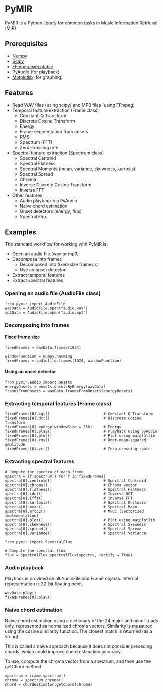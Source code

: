 # PyMIR
PyMIR is a Python library for common tasks in Music Information Retrieval (MIR)

## Prerequisites
* [Numpy](http://www.scipy.org/)
* [Scipy](http://www.scipy.org/)
* [FFmpeg executable](http://ffmpeg.org/)
* [PyAudio](http://people.csail.mit.edu/hubert/pyaudio/) (for playback)
* [Matplotlib](http://matplotlib.org/) (for graphing)

## Features
* Read WAV files (using scipy) and MP3 files (using FFmpeg)
* Temporal feature extraction (Frame class)
    * Constant-Q Transform
    * Discrete Cosine Transform
    * Energy
    * Frame segmentation from onsets
    * RMS
    * Spectrum (FFT)
    * Zero-crossing rate
* Spectral feature extraction (Spectrum class)
    * Spectral Centroid
    * Spectral Flatness
    * Spectral Moments (mean, variance, skewness, kurtosis)
    * Spectral Spread
    * Chroma
    * Inverse Discrete Cosine Transform
    * Inverse FFT
* Other features
    * Audio playback via PyAudio
    * Naive chord estimation
    * Onset detectors (energy, flux)
    * Spectral Flux

## Examples

The standard workflow for working with PyMIR is:
* Open an audio file (wav or mp3)
* Decompose into frames
    * Decomposed into fixed-size frames or
    * Use an onset detector
* Extract temporal features
* Extract spectral features

### Opening an audio file (AudioFile class)

    from pymir import AudioFile
    wavData = AudioFile.open("audio.wav")
    mp3Data = AudioFile.open("audio.mp3")

### Decomposing into frames

#### Fixed frame size
    fixedFrames = wavData.frames(1024)

    windowFunction = numpy.hamming
    fixedFrames = audiofile.frames(1024, windowFunction)

#### Using an onset detector
	from pymir.audio import onsets
	energyOnsets = onsets.onsetsByEnergy(wavData)
    framesFromOnsets = wavData.framesFromOnsets(energyOnsets)

### Extracting temporal features (Frame class)
    fixedFrames[0].cqt() 						# Constant Q Transform
    fixedFrames[0].dct() 						# Discrete Cosine Transform
    fixedFrames[0].energy(windowSize = 256) 	# Energy
    fixedFrames[0].play()                       # Playback using pyAudio
    fixedFrames[0].plot()                       # Plot using matplotlib
    fixedFrames[0].rms() 						# Root-mean-squared amplitude
    fixedFrames[0].zcr() 						# Zero-crossing raate

### Extracting spectral features
    # Compute the spectra of each frame
	spectra = [f.spectrum() for f in fixedFrames]
    spectra[0].centroid() 						# Spectral Centroid
    spectra[0].chroma()							# Chroma vector
    spectra[0].flatness()                       # Spectral Flatness
    spectra[0].idct()							# Inverse DCT
    spectra[0].ifft()							# Inverse FFT
    spectra[0].kurtosis()                       # Spectral Kurtosis
    spectra[0].mean()                           # Spectral Mean
    spectra[0].mfcc2()                          # MFCC (vectorized implementation)
    spectra[0].plot()                           # Plot using matplotlib
    spectra[0].skewness()                       # Spectral Skewness
    spectra[0].spread()                         # Spectral Spread
    spectra[0].variance()                       # Spectral Variance

    from pymir import SpectralFlux

	# Compute the spectral flux
	flux = SpectralFlux.spectralFlux(spectra, rectify = True)

### Audio playback

Playback is provided on all AudioFile and Frame objects. Internal representation is 32-bit floating point.

    wavData.play()
    fixedFrames[0].play()

### Naive chord estimation

Naive chord estimation using a dictionary of the 24 major and minor triads only, represented as
normalized chroma vectors. Similarity is measured using the cosine similarity function. The closest
match is returned (as a string). 

This is called a naive approach because it does not consider preceding chords, which could improve
chord estimation accuracy.

To use, compute the chroma vector from a spectrum, and then use the getChord method

    spectrum = frame.spectrum()
    chroma = spectrum.chroma()
    chord = chordestimator.getChord(chroma)
